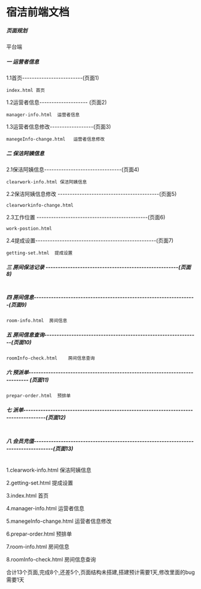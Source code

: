 # 宿洁前端文档

##### 页面规划

平台端

##### 一 运营者信息

1.1首页-------------------------(页面1)

```
index.html 首页
```



1.2运营者信息-------------------- (页面2)

```
manager-info.html  运营者信息
```



1.3运营者信息修改------------------(页面3)

```
manegeInfo-change.html   运营者信息修改
```



##### 二 保洁阿姨信息

2.1保洁阿姨信息--------------------------------(页面4)

```
clearwork-info.html 保洁阿姨信息
```



2.2保洁阿姨信息修改 ------------------------------------------(页面5)

```\
clearworkinfo-change.html
```



2.3工作位置 ----------------------------------------------(页面6)

```
work-postion.html
```



2.4提成设置--------------------------------------------------(页面7)

```
getting-set.html  提成设置
```



##### 三 房间保洁记录 ------------------------------------------------------(页面8)

```

```



##### 四 房间信息------------------------------------------------------------------(页面9)

```
room-info.html  房间信息
```



##### 五  房间信息查询---------------------------------------------------------------(页面10)

```
roomInfo-check.html    房间信息查询
```



##### 六  预派单---------------------------------------------------------------------------- (页面11)

```
prepar-order.html  预排单
```



##### 七  派单-------------------------------------------------------------------------------------(页面12)

```

```



##### 八  会员充值------------------------------------------------------------------------------------(页面13)

```

```













1.clearwork-info.html 保洁阿姨信息

2.getting-set.html  提成设置

3.index.html 首页

4.manager-info.html  运营者信息

5.manegeInfo-change.html   运营者信息修改

6.prepar-order.html  预排单

7.room-info.html  房间信息

8.roomInfo-check.html    房间信息查询

合计13个页面,完成8个,还差5个,页面结构未搭建,搭建预计需要1天,修改里面的bug需要1天